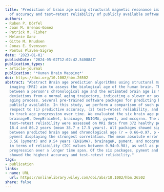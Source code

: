 ```yaml
---
title: 'Prediction of brain age using structural magnetic resonance imaging: A comparison
  of accuracy and test–retest reliability of publicly available software packages'
authors:
- Ruben P. Dörfel
- Joan M. Arenas-Gomez
- Patrick M. Fisher
- Melanie Ganz
- Gitte M. Knudsen
- Jonas E. Svensson
- Pontus Plavén-Sigray
date: '2023-01-01'
publishDate: '2024-05-02T12:02:42.540884Z'
publication_types:
- article-journal
publication: '*Human Brain Mapping*'
doi: https://doi.org/10.1002/hbm.26502
abstract: "Abstract Brain age prediction algorithms using structural magnetic resonance
  imaging (MRI) aim to assess the biological age of the human brain. The difference
  between a person's chronological age and the estimated brain age is thought to reflect
  deviations from a normal aging trajectory, indicating a slower or accelerated biological
  aging process. Several pre-trained software packages for predicting brain age are
  publicly available. In this study, we perform a comparison of such packages with
  respect to (1) predictive accuracy, (2) test–retest reliability, and (3) the ability
  to track age progression over time. We evaluated the six brain age prediction packages:
  brainageR, DeepBrainNet, brainage, ENIGMA, pyment, and mccqrnn. The accuracy and
  test–retest reliability were assessed on MRI data from 372 healthy people aged between
  18.4 and 86.2 years (mean 38.7 ± 17.5 years). All packages showed significant correlations
  between predicted brain age and chronological age (r = 0.66–0.97, p < 0.001), with
  pyment displaying the strongest correlation. The mean absolute error was between
  3.56 (pyment) and 9.54 years (ENIGMA). brainageR, pyment, and mccqrnn were superior
  in terms of reliability (ICC values between 0.94–0.98), as well as predicting age
  progression over a longer time span. Of the six packages, pyment and brainageR consistently
  showed the highest accuracy and test–retest reliability."
tags:
- publication
links:
- name: URL
  url: https://onlinelibrary.wiley.com/doi/abs/10.1002/hbm.26502
share: false
---
```

